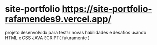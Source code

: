 # site-portfolio   https://site-portfolio-rafamendes9.vercel.app/
projeto desenvolvido para testar novas habilidades e desafios
usando HTML e CSS
JAVA SCRIPT( futuramente )
